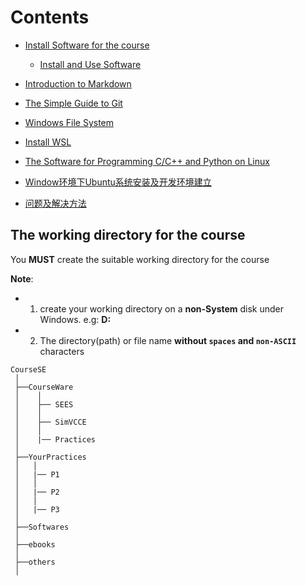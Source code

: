 
# Contents

* [Install Software for the course](./doc/InstallSoftware.md)

  * [Install and Use Software](./doc/InstallUseSoftware.md)

* [Introduction to Markdown](./doc/Introduction2Markdown(Chinese).md) 

* [The Simple Guide to Git](./doc/TheSimpleGit(Chinese).md) 

* [Windows File System](./doc/WindowsFileSystem.md)

* [Install WSL](./doc/GuideWSL(Chinese).md) 

* [The Software for Programming C/C++ and  Python on Linux](./doc/softwareslinux.md)

* [Window环境下Ubuntu系统安装及开发环境建立](./doc/Ubuntu-Python-CPP(Chinese).md)

* [问题及解决方法](./doc/Problem_Solution.md)

## The working directory for the course

You **MUST** create the suitable working directory for the course

**Note**: 

* 1.  create your working directory on a **non-System** disk under Windows. e.g: **D:**

* 2. The directory(path) or file name **without `spaces` and `non-ASCII`** characters 


```
CourseSE
 │
 ├──CourseWare
 │    │
 │    ├── SEES
 │    │      
 │    ├── SimVCCE
 │    │
 │    |── Practices
 │        
 ├──YourPractices
 │   │ 
 │   |── P1
 │   │ 
 │   |── P2
 │   │ 
 │   |── P3
 │   
 ├──Softwares
 │
 ├──ebooks
 │
 ├──others
 │
``` 